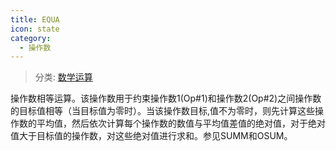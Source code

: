 ```yaml
---
title: EQUA
icon: state
category:
  - 操作数
---
```


> 分类: [数学运算](/hb/operands/136/899/  "Zemax 操作数 数学运算")

操作数相等运算。该操作数用于约束操作数1(Op#1)和操作数2(Op#2)之间操作数的目标值相等（当目标值为零时）。当该操作数目标,值不为零时，则先计算这些操作数的平均值，然后依次计算每个操作数的数值与平均值差值的绝对值，对于绝对值大于目标值的操作数，对这些绝对值进行求和。参见SUMM和OSUM。